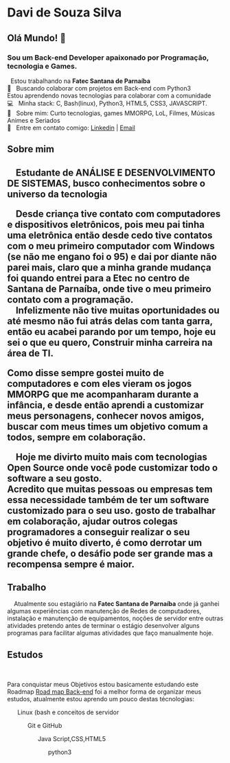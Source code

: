 # Davi de Souza Silva
## Olá Mundo! 👋
### Sou um Back-end Developer apaixonado por Programação, tecnologia e Games.

   &nbsp; Estou trabalhando na **Fatec Santana de Parnaíba**
 <br/> :purple_heart: &nbsp; Buscando colaborar com projetos em Back-end com Python3
 <br/> Estou aprendendo novas tecnologias para colaborar com a comunidade
 <br/> :computer: &nbsp; Minha stack: C, Bash(linux), Python3, HTML5, CSS3, JAVASCRIPT.
 <br/> 💬  &nbsp; Sobre mim: Curto tecnologias, games MMORPG, LoL, Filmes, Músicas Animes e Seriados
 <br/> :email: &nbsp; Entre em contato comigo: 
 [Linkedin](https://www.linkedin.com/in/davi-souza-silva-ab329a109/) | [Email](mailto:davi.silva41@fatec.sp.gov.br)

<h2>Sobre mim<h2>
    <p>&nbsp&nbsp&nbsp&nbspEstudante de ANÁLISE E DESENVOLVIMENTO DE SISTEMAS, busco conhecimentos sobre o universo da tecnologia</p>
      <p>&nbsp&nbsp&nbsp&nbspDesde criança tive contato com computadores e dispositivos eletrônicos, pois meu pai tinha uma eletrônica então desde cedo tive contatos com o meu primeiro computador com Windows (se não me engano foi o 95) e dai por diante não parei mais, claro que a minha grande mudança foi quando entrei para a Etec no centro de Santana de Parnaíba, onde tive o meu primeiro contato com a programação.
      <br>&nbsp&nbsp&nbsp&nbspInfelizmente  não tive muitas oportunidades ou até mesmo não fui atrás delas com tanta garra, então eu acabei parando por um tempo, hoje eu sei o que eu quero, Construir minha carreira na área de TI.</br>
  <p>Como disse sempre gostei muito de computadores e com eles vieram os jogos <b>MMORPG</b>  que me acompanharam durante a infância, e desde então aprendi a customizar meus personagens, conhecer novos amigos, buscar com meus times um objetivo comum a todos, sempre em colaboração.
    <p>&nbsp&nbsp&nbsp&nbspHoje me divirto muito mais com tecnologias <b>Open Source</b> onde você pode customizar todo o software a seu gosto.
    <br>Acredito que muitas pessoas ou empresas tem essa necessidade também de ter um software customizado para o seu uso. gosto de trabalhar em colaboração, ajudar outros colegas programadores a conseguir realizar o seu objetivo é muito diverto, é como derrotar um grande chefe, o desáfio pode ser grande mas a recompensa sempre é maior.</br>
    
<h2>Trabalho</h2>
  &nbsp&nbsp&nbsp&nbspAtualmente sou estagiário na <b>Fatec Santana de Parnaíba</b> onde já ganhei algumas experiências com manutenção de Redes de computadores, instalação e manutenção de equipamentos, noções de servidor entre outras atividades pretendo antes de terminar o estágio desenvolver alguns programas para facilitar algumas atividades que faço manualmente hoje.

<h2> Estudos</h2>
  &nbsp&nbsp&nbsp&nbsp<p>Para conquistar meus Objetivos estou basicamente estudando este Roadmap <a href="https://roadmap.sh/backend">Road map Back-end</a> foi a melhor forma de organizar meus estudos, atualmente estou aprendo um pouco destas técnologias:
  <ol>Linux (bash e conceitos de servidor
    <ol>Git e GitHub 
      <ol>Java Script,CSS,HTML5
        <ol>python3
  
</ul>
